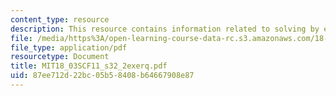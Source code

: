 ```yaml
---
content_type: resource
description: This resource contains information related to solving by elimination.
file: /media/https%3A/open-learning-course-data-rc.s3.amazonaws.com/18-03sc-differential-equations-fall-2011/87ee712d22bc05b58408b64667908e87_MIT18_03SCF11_s32_2exerq.pdf
file_type: application/pdf
resourcetype: Document
title: MIT18_03SCF11_s32_2exerq.pdf
uid: 87ee712d-22bc-05b5-8408-b64667908e87
---
```

